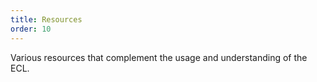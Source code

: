 ```yaml
---
title: Resources
order: 10
---
```


Various resources that complement the usage and understanding of the ECL.
